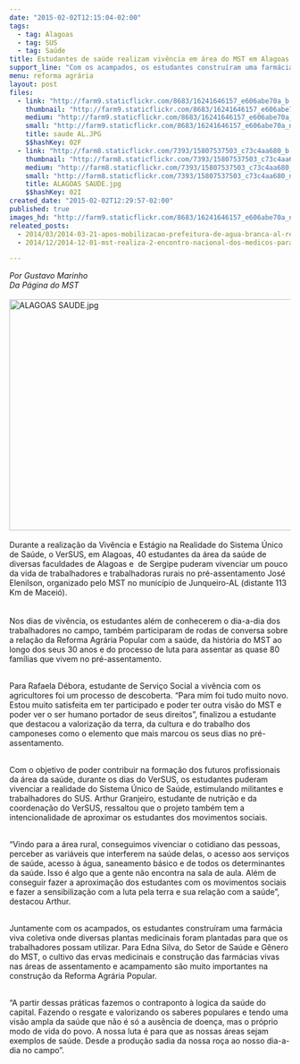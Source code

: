 ```yaml
---
date: "2015-02-02T12:15:04-02:00"
tags:
  - tag: Alagoas
  - tag: SUS
  - tag: Saúde
title: Estudantes de saúde realizam vivência em área do MST em Alagoas
support_line: "Com os acampados, os estudantes construíram uma farmácia viva coletiva em pré-assentamento. "
menu: reforma agrária
layout: post
files:
  - link: "http://farm9.staticflickr.com/8683/16241646157_e606abe70a_b.jpg"
    thumbnail: "http://farm9.staticflickr.com/8683/16241646157_e606abe70a_t.jpg"
    medium: "http://farm9.staticflickr.com/8683/16241646157_e606abe70a_z.jpg"
    small: "http://farm9.staticflickr.com/8683/16241646157_e606abe70a_n.jpg"
    title: saude AL.JPG
    $$hashKey: 02F
  - link: "http://farm8.staticflickr.com/7393/15807537503_c73c4aa680_b.jpg"
    thumbnail: "http://farm8.staticflickr.com/7393/15807537503_c73c4aa680_t.jpg"
    medium: "http://farm8.staticflickr.com/7393/15807537503_c73c4aa680_z.jpg"
    small: "http://farm8.staticflickr.com/7393/15807537503_c73c4aa680_n.jpg"
    title: ALAGOAS SAUDE.jpg
    $$hashKey: 02I
created_date: "2015-02-02T12:29:57-02:00"
published: true
images_hd: "http://farm9.staticflickr.com/8683/16241646157_e606abe70a_n.jpg"
releated_posts:
  - 2014/03/2014-03-21-apos-mobilizacao-prefeitura-de-agua-branca-al-recebe-sem-terra.md
  - 2014/12/2014-12-01-mst-realiza-2-encontro-nacional-dos-medicos-para-debater-saude-publica.md

---
```

<p><em>Por Gustavo Marinho<br />
Da P&aacute;gina do MST</em><br />
<br />
<img alt="ALAGOAS SAUDE.jpg" height="413" src="http://farm8.staticflickr.com/7393/15807537503_c73c4aa680_b.jpg" width="620" /><br />
<br />
Durante a realiza&ccedil;&atilde;o da Viv&ecirc;ncia e Est&aacute;gio na Realidade do Sistema &Uacute;nico de Sa&uacute;de, o VerSUS, em Alagoas, 40 estudantes da &aacute;rea da sa&uacute;de de diversas faculdades de Alagoas e &nbsp;de Sergipe puderam vivenciar um pouco da vida de trabalhadores e trabalhadoras rurais no pr&eacute;-assentamento Jos&eacute; Elenilson, organizado pelo MST no munic&iacute;pio de Junqueiro-AL (distante 113 Km de Macei&oacute;).<br />
<br />
<br />
Nos dias de viv&ecirc;ncia, os estudantes al&eacute;m de conhecerem o dia-a-dia dos trabalhadores no campo, tamb&eacute;m participaram de rodas de conversa sobre a rela&ccedil;&atilde;o da Reforma Agr&aacute;ria Popular com a sa&uacute;de, da hist&oacute;ria do MST ao longo dos seus 30 anos e do processo de luta para assentar as quase 80 fam&iacute;lias que vivem no pr&eacute;-assentamento.</p>

<p><br />
Para Rafaela D&eacute;bora, estudante de Servi&ccedil;o Social a viv&ecirc;ncia com os agricultores foi um processo de descoberta. &ldquo;Para mim foi tudo muito novo. Estou muito satisfeita em ter participado e poder ter outra vis&atilde;o do MST e poder ver o ser humano portador de seus direitos&rdquo;, finalizou a estudante que destacou a valoriza&ccedil;&atilde;o da terra, da cultura e do trabalho dos camponeses como o elemento que mais marcou os seus dias no pr&eacute;-assentamento.</p>

<p><br />
Com o objetivo de poder contribuir na forma&ccedil;&atilde;o dos futuros profissionais da &aacute;rea da sa&uacute;de, durante os dias do VerSUS, os estudantes puderam vivenciar a realidade do Sistema &Uacute;nico de Sa&uacute;de, estimulando militantes e trabalhadores do SUS. Arthur Granjeiro, estudante de nutri&ccedil;&atilde;o e da coordena&ccedil;&atilde;o do VerSUS, ressaltou que o projeto tamb&eacute;m tem a intencionalidade de aproximar os estudantes dos movimentos sociais.&nbsp;</p>

<p><br />
&ldquo;Vindo para a &aacute;rea rural, conseguimos vivenciar o cotidiano das pessoas, perceber as vari&aacute;veis que interferem na sa&uacute;de delas, o acesso aos servi&ccedil;os de sa&uacute;de, acesso &agrave; &aacute;gua, saneamento b&aacute;sico e de todos os determinantes da sa&uacute;de. Isso &eacute; algo que a gente n&atilde;o encontra na sala de aula. Al&eacute;m de conseguir fazer a aproxima&ccedil;&atilde;o dos estudantes com os movimentos sociais e fazer a sensibiliza&ccedil;&atilde;o com a luta pela terra e sua rela&ccedil;&atilde;o com a sa&uacute;de&rdquo;, destacou Arthur.</p>

<p><br />
Juntamente com os acampados, os estudantes constru&iacute;ram uma farm&aacute;cia viva coletiva onde diversas plantas medicinais foram plantadas para que os trabalhadores possam utilizar. Para Edna Silva, do Setor de Sa&uacute;de e G&ecirc;nero do MST, o cultivo das ervas medicinais e constru&ccedil;&atilde;o das farm&aacute;cias vivas nas &aacute;reas de assentamento e acampamento s&atilde;o muito importantes na constru&ccedil;&atilde;o da Reforma Agr&aacute;ria Popular.&nbsp;</p>

<p><br />
&ldquo;A partir dessas pr&aacute;ticas fazemos o contraponto &agrave; logica da sa&uacute;de do capital. Fazendo o resgate e valorizando os saberes populares e tendo uma vis&atilde;o ampla da sa&uacute;de que n&atilde;o &eacute; s&oacute; a aus&ecirc;ncia de doen&ccedil;a, mas o pr&oacute;prio modo de vida do povo. A nossa luta &eacute; para que as nossas &aacute;reas sejam exemplos de sa&uacute;de. Desde a produ&ccedil;&atilde;o sadia da nossa ro&ccedil;a ao nosso dia-a-dia no campo&rdquo;.&nbsp;</p>
